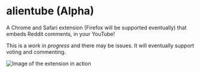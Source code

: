 alientube (Alpha)
=========

A Chrome and Safari extension (Firefox will be supported eventually) that embeds Reddit comments, in your YouTube!

This is a _work in progress_ and there may be issues. It will eventually support voting and commenting.

![Image of the extension in action](http://i.imgur.com/0EE4ciZ.png)
